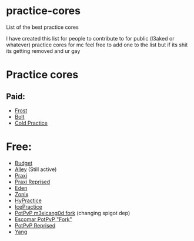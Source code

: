 # practice-cores
List of the best practice cores

I have created this list for people to contribute to for public (l3aked or whatever) practice cores for mc
feel free to add one to the list but if its shit its getting removed and ur gay

# Practice cores

## Paid:
- [Frost](https://builtbybit.com/resources/frost-next-generation-practice-core.28137/)
- [Bolt](https://refinedev.xyz/resources/bolt.8/)
- [Cold Practice](https://coldservices.net/practice)

# Free:
- [Budget](https://github.com/lugamii/Budget)
- [Alley](https://github.com/RevereInc/alley-practice) (Still active)
- [Praxi](https://github.com/funkyranveer/praxi-nodependents)
- [Praxi Reprised](https://github.com/Devlrxxh/Praxi-Reprised)
- [Eden](https://github.com/diamond-rip/Eden)
- [Zonix](https://github.com/lugamii/zonix-practice)
- [HyPractice](https://github.com/hmRemi/Practice)
- [IcePractice](https://github.com/lugamii/IcePractice)
- [PotPvP m3xicang0d fork](https://github.com/m3xicang0d/PotPvP) (changing spigot dep)
- [Escomar PotPvP "Fork"](https://github.com/lugamii/Escomar-PotPvP)
- [PotPvP Reprised](https://github.com/DevDrizzy/PotPvPReprised)
- [Yang](https://github.com/lugamii/Yang)

